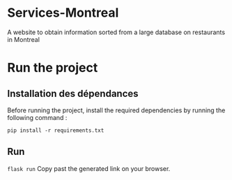 # Services-Montreal
A website to obtain information sorted from a large database on restaurants in Montreal

# Run the project
## Installation des dépendances

Before running the project, install the required dependencies by running the following command :

``pip install -r requirements.txt``

## Run

``flask run``
Copy past the generated link on your browser.
